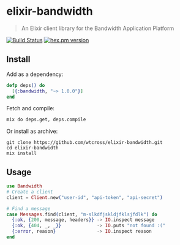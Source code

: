elixir-bandwidth
================

> An Elixir client library for the Bandwidth Application Platform

[![Build Status](https://travis-ci.org/wtcross/elixir-bandwidth.svg?branch=master)](https://travis-ci.org/wtcross/elixir-bandwidth)
[![hex.pm version](https://img.shields.io/hexpm/v/bandwidth.svg?style=flat)](https://hex.pm/packages/bandwidth)

## Install
Add as a dependency:
```elixir
defp deps() do
  [{:bandwidth, "~> 1.0.0"}]
end
```
Fetch and compile:
```bash
mix do deps.get, deps.compile
```

Or install as archive:
```
git clone https://github.com/wtcross/elixir-bandwidth.git
cd elixir-bandwidth
mix install
```

## Usage
```elixir
use Bandwidth
# Create a client
client = Client.new("user-id", "api-token", "api-secret")

# Find a message
case Messages.find(client, "m-slkdfjskldjfklsjfdlk") do
  {:ok, {200, message, headers}} -> IO.inspect message
  {:ok, {404, _, _}}             -> IO.puts "not found :("
  {:error, reason}               -> IO.inspect reason
end
```
